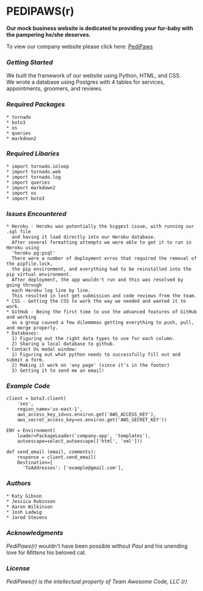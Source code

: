# PEDIPAWS(r)

**Our mock business website is dedicated to providing your fur-baby with the pampering he/she deserves.**

To view our company website please click here: <a href="https://pedipaws.herokuapp.com/">PediPaws</a>

### **_Getting Started_**
We built the framework of our website using Python, HTML, and CSS.  
We wrote a database using Postgres with 4 tables for services, appointments, groomers, and reviews.


### **_Required Packages_**
```  
* tornado
* boto3
* os
* queries
* markdown2
```

### **_Required Libaries_**
```
* import tornado.ioloop
* import tornado.web
* import tornado.log
* import queries
* import markdown2
* import os
* import boto3
```

### **_Issues Encountered_**
```
* Heroku - Heroku was potentially the biggest issue, with running our .sql file
  and having it load directly into our Heroku database.
  After several formatting attempts we were able to get it to run in Heroku using 
  'heroku pg:psql'
  There were a number of deployment erros that required the removal of the pipfile.lock,
  the pip environment, and everything had to be reinstalled into the pip virtual environment.
  After deployment, the app wouldn't run and this was resolved by going through 
  each Heroku log line by line.  
  This resulted in lost get submission and code reviews from the team.
* CSS - Getting the CSS to work the way we needed and wanted it to work.
* GitHub - Being the first time to use the advanced features of GitHub and working 
  as a group caused a few dilemmmas getting everything to push, pull, and merge properly.
* Databases: 
  1) Figuring out the right data types to use for each column.
  2) Sharing a local database to github. 
* Contact Us modal window: 
  1) Figuring out what python needs to successfully fill out and submit a form. 
  2) Making it work on 'any page' (since it's in the footer) 
  3) Getting it to send me an email!
```

### **_Example Code_**

```
client = boto3.client(
    'ses',
    region_name='us-east-1',
    aws_access_key_id=os.environ.get('AWS_ACCESS_KEY'),
    aws_secret_access_key=os.environ.get('AWS_SECRET_KEY'))

ENV = Environment(
    loader=PackageLoader('company-app', 'templates'),
    autoescape=select_autoescape(['html', 'xml']))

def send_email (email, comments):
    response = client.send_email(
    Destination={
      'ToAddresses': ['example@gmail.com'],
```

### **_Authors_**
```
* Katy Gibson
* Jessica Robinson
* Aaron Wilkinson
* Josh Ladwig
* Jared Stevens
```

### **_Acknowledgments_**
_PediPaws(r)_ wouldn't have been possible without _Paul_ and his unending love for _Mittens_ his beloved cat. 

### **_License_**
_PediPaws(r) is the intellectual property of Team Awesome Code, LLC (r)_
